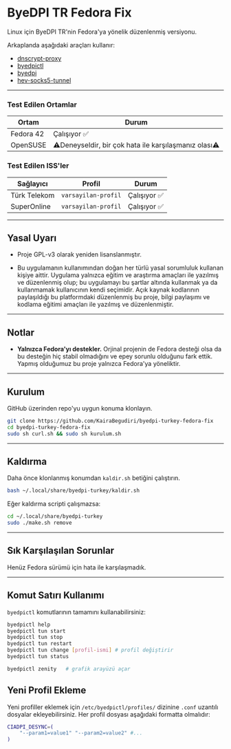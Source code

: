 # ByeDPI TR Fedora Fix

Linux için ByeDPI TR'nin Fedora'ya yönelik düzenlenmiş versiyonu.

Arkaplanda aşağıdaki araçları kullanır:

* [dnscrypt-proxy](https://github.com/DNSCrypt/dnscrypt-proxy)
* [byedpictl](https://github.com/maximilionus/byedpictl)
* [byedpi](https://github.com/hufrea/byedpi)
* [hev-socks5-tunnel](https://github.com/heiher/hev-socks5-tunnel)

---

### **Test Edilen Ortamlar**  
| Ortam       | Durum                          |
|-------------|--------------------------------|
| Fedora 42      | Çalışıyor ✅                   |
| OpenSUSE      | ⚠️Deneyseldir, bir çok hata ile karşılaşmanız olası⚠️                   |

### **Test Edilen ISS'ler**  
| Sağlayıcı    | Profil       | Durum |
|--------------|-------------|--------------|
| Türk Telekom | ``varsayilan-profil`` | Çalışıyor ✅
| SuperOnline  | ``varsayilan-profil`` | Çalışıyor ✅

---

## Yasal Uyarı
* Proje GPL-v3 olarak yeniden lisanslanmıştır.

* Bu uygulamanın kullanımından doğan her türlü yasal sorumluluk kullanan kişiye aittir. Uygulama yalnızca eğitim ve araştırma amaçları ile yazılmış ve düzenlenmiş olup; bu uygulamayı bu şartlar altında kullanmak ya da kullanmamak kullanıcının kendi seçimidir. Açık kaynak kodlarının paylaşıldığı bu platformdaki düzenlenmiş bu proje, bilgi paylaşımı ve kodlama eğitimi amaçları ile yazılmış ve düzenlenmiştir.

---

## Notlar

* **Yalnızca Fedora'yı destekler.**
  Orjinal projenin de Fedora desteği olsa da bu desteğin hiç stabil olmadığını ve epey sorunlu olduğunu fark ettik. Yapmış olduğumuz bu proje yalnızca Fedora'ya yöneliktir.

---

## Kurulum
GitHub üzerinden repo'yu uygun konuma klonlayın.
```bash
git clone https://github.com/KairaBegudiri/byedpi-turkey-fedora-fix
cd byedpi-turkey-fedora-fix
sudo sh curl.sh && sudo sh kurulum.sh
```

---

## Kaldırma
Daha önce klonlanmış konumdan ``kaldir.sh`` betiğini çalıştırın.
```bash
bash ~/.local/share/byedpi-turkey/kaldir.sh
```

Eğer kaldırma scripti çalışmazsa:

```bash
cd ~/.local/share/byedpi-turkey
sudo ./make.sh remove
```

---

## Sık Karşılaşılan Sorunlar

Henüz Fedora sürümü için hata ile karşılaşmadık.

---

## Komut Satırı Kullanımı

`byedpictl` komutlarının tamamını kullanabilirsiniz:

```bash
byedpictl help
byedpictl tun start
byedpictl tun stop
byedpictl tun restart
byedpictl tun change [profil-ismi] # profil değiştirir
byedpictl tun status

byedpictl zenity   # grafik arayüzü açar
```

## Yeni Profil Ekleme

Yeni profiller eklemek için `/etc/byedpictl/profiles/` dizinine `.conf` uzantılı dosyalar ekleyebilirsiniz. Her profil dosyası aşağıdaki formatta olmalıdır:

```bash
CIADPI_DESYNC=(
    "--param1=value1" "--param2=value2" #...
)
```
  
